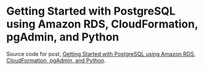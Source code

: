 # Getting Started with PostgreSQL using Amazon RDS, CloudFormation, pgAdmin, and Python
Source code for post, [Getting Started with PostgreSQL using Amazon RDS, CloudFormation, pgAdmin, and Python](https://programmaticponderings.com/2019/08/09/getting-started-with-postgresql-using-amazon-rds-cloudformation-pgadmin-and-python/).
